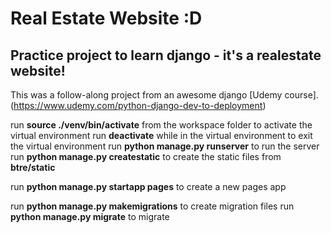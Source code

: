 # Real Estate Website :D
## Practice project to learn django - it's a realestate website!
This was a follow-along project from an awesome django [Udemy course].(https://www.udemy.com/python-django-dev-to-deployment)


run **source ./venv/bin/activate** from the workspace folder to activate the virtual environment
run **deactivate** while in the virtual environment to exit the virtual environment
run **python manage.py runserver** to run the server
run **python manage.py createstatic** to create the static files from **btre/static**

run **python manage.py startapp pages** to create a new pages app

run **python manage.py makemigrations** to create migration files
run **python manage.py migrate** to migrate
